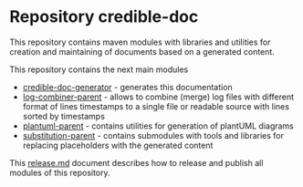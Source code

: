# Repository credible-doc
This repository contains maven modules with libraries and utilities for creation
and maintaining of documents based on a generated content.

This repository contains the next main modules
* [credible-doc-generator](credible-doc-generator/README.md) - generates this documentation
* [log-combiner-parent](log-combiner-parent/README.md) - allows to combine (merge) log files
with different format of lines timestamps to a single file or readable source with lines sorted by timestamps
* [plantuml-parent](plantuml/README.md) - contains utilities for generation of plantUML diagrams
* [substitution-parent](substitution/README.md) - contains submodules with tools and libraries for replacing
placeholders with the generated content

This [release.md](doc/release.md) document describes how to release and publish all modules of this repository.
